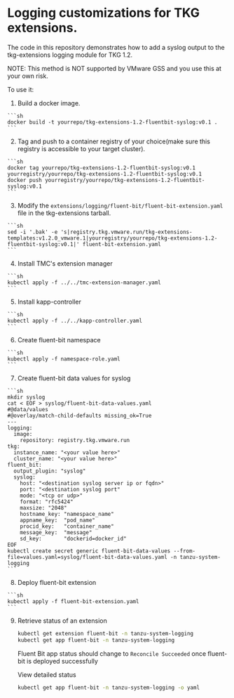 # Logging customizations for TKG extensions.

The code in this repository demonstrates how to add a syslog output to the tkg-extensions logging module for TKG 1.2.

NOTE: This method is NOT supported by VMware GSS and you use this at your own risk.

To use it:
  1. Build a docker image.
  
    ```sh
    docker build -t yourrepo/tkg-extensions-1.2-fluentbit-syslog:v0.1 .
    ```
  
  2. Tag and push to a container registry of your choice(make sure this registry is accessible to your target cluster).
  
    ```sh
    docker tag yourrepo/tkg-extensions-1.2-fluentbit-syslog:v0.1 yourregistry/yourrepo/tkg-extensions-1.2-fluentbit-syslog:v0.1
    docker push yourregistry/yourrepo/tkg-extensions-1.2-fluentbit-syslog:v0.1
    ```
  
  3. Modify the `extensions/logging/fluent-bit/fluent-bit-extension.yaml` file in the tkg-extensions tarball.
  
    ```sh
    sed -i '.bak' -e 's|registry.tkg.vmware.run/tkg-extensions-templates:v1.2.0_vmware.1|yourregistry/yourrepo/tkg-extensions-1.2-fluentbit-syslog:v0.1|' fluent-bit-extension.yaml
    ```
  
  4. Install TMC's extension manager

    ```sh
    kubectl apply -f ../../tmc-extension-manager.yaml
    ```

  5. Install kapp-controller

    ```sh
    kubectl apply -f ../../kapp-controller.yaml
    ```

  6. Create fluent-bit namespace

    ```sh
    kubectl apply -f namespace-role.yaml
    ```
    
  7. Create fluent-bit data values for syslog
  
    ```sh
    mkdir syslog
    cat < EOF > syslog/fluent-bit-data-values.yaml
    #@data/values
    #@overlay/match-child-defaults missing_ok=True
    ---
    logging:
      image:
        repository: registry.tkg.vmware.run
    tkg:
      instance_name: "<your value here>"
      cluster_name: "<your value here>"
    fluent_bit:
      output_plugin: "syslog"
      syslog:
        host: "<destination syslog server ip or fqdn>"
        port: "<destination syslog port"
        mode: "<tcp or udp>"
        format: "rfc5424"
        maxsize: "2048"
        hostname_key: "namespace_name"
        appname_key:  "pod_name"
        procid_key:   "container_name"
        message_key:  "message"
        sd_key:       "dockerid=docker_id"
    EOF
    kubectl create secret generic fluent-bit-data-values --from-file=values.yaml=syslog/fluent-bit-data-values.yaml -n tanzu-system-logging
    ```
    
  8. Deploy fluent-bit extension

    ```sh
    kubectl apply -f fluent-bit-extension.yaml
    ```

  9. Retrieve status of an extension

      ```sh
      kubectl get extension fluent-bit -n tanzu-system-logging
      kubectl get app fluent-bit -n tanzu-system-logging
      ```

     Fluent Bit app status should change to `Reconcile Succeeded` once fluent-bit is deployed successfully

     View detailed status

     ```sh
     kubectl get app fluent-bit -n tanzu-system-logging -o yaml
     ```
